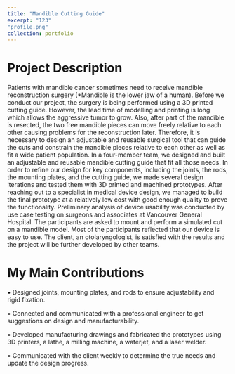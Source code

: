 ```yaml
---
title: "Mandible Cutting Guide"
excerpt: "123"
"profile.png"
collection: portfolio
---
```


Project Description
======
Patients with mandible cancer sometimes need to receive mandible reconstruction surgery (*Mandible is the lower jaw of a human). Before we conduct our project, the surgery is being performed using a 3D printed cutting guide. However, the lead time of modelling and printing is long which allows the aggressive tumor to grow. Also, after part of the mandible is resected, the two free mandible pieces can move freely relative to each other causing problems for the reconstruction later. Therefore, it is necessary to design an adjustable and reusable surgical tool that can guide the cuts and constrain the mandible pieces relative to each other as well as fit a wide patient population. 
In a four-member team, we designed and built an adjustable and reusable mandible cutting guide that fit all those needs. In order to refine our design for key components, including the joints, the rods, the mounting plates, and the cutting guide, we made several design iterations and tested them with 3D printed and machined prototypes. After reaching out to a specialist in medical device design, we managed to build the final prototype at a relatively low cost with good enough quality to prove the functionality. Preliminary analysis of device usability was conducted by use case testing on surgeons and associates at Vancouver General Hospital. The participants are asked to mount and perform a simulated cut on a mandible model. Most of the participants reflected that our device is easy to use. The client, an otolaryngologist, is satisfied with the results and the project will be further developed by other teams.

My Main Contributions
======
•	Designed joints, mounting plates, and rods to ensure adjustability and rigid fixation.

•	Connected and communicated with a professional engineer to get suggestions on design and manufacturability.

•	Developed manufacturing drawings and fabricated the prototypes using 3D printers, a lathe, a milling machine, a waterjet, and a laser welder.

•	Communicated with the client weekly to determine the true needs and update the design progress.
